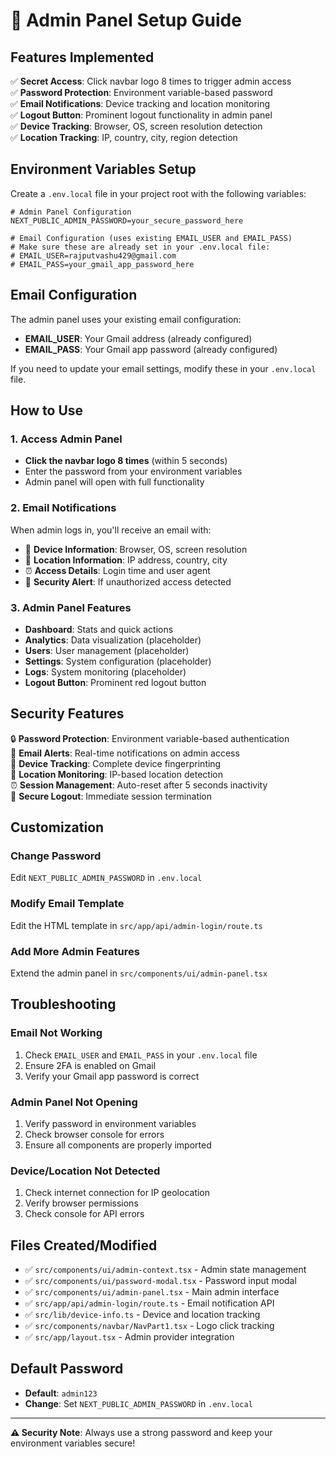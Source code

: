 # 🔐 Admin Panel Setup Guide

## Features Implemented

✅ **Secret Access**: Click navbar logo 8 times to trigger admin access  
✅ **Password Protection**: Environment variable-based password  
✅ **Email Notifications**: Device tracking and location monitoring  
✅ **Logout Button**: Prominent logout functionality in admin panel  
✅ **Device Tracking**: Browser, OS, screen resolution detection  
✅ **Location Tracking**: IP, country, city, region detection  

## Environment Variables Setup

Create a `.env.local` file in your project root with the following variables:

```env
# Admin Panel Configuration
NEXT_PUBLIC_ADMIN_PASSWORD=your_secure_password_here

# Email Configuration (uses existing EMAIL_USER and EMAIL_PASS)
# Make sure these are already set in your .env.local file:
# EMAIL_USER=rajputvashu429@gmail.com
# EMAIL_PASS=your_gmail_app_password_here
```

## Email Configuration

The admin panel uses your existing email configuration:
- **EMAIL_USER**: Your Gmail address (already configured)
- **EMAIL_PASS**: Your Gmail app password (already configured)

If you need to update your email settings, modify these in your `.env.local` file.

## How to Use

### 1. Access Admin Panel
- **Click the navbar logo 8 times** (within 5 seconds)
- Enter the password from your environment variables
- Admin panel will open with full functionality

### 2. Email Notifications
When admin logs in, you'll receive an email with:
- 📱 **Device Information**: Browser, OS, screen resolution
- 📍 **Location Information**: IP address, country, city
- ⏰ **Access Details**: Login time and user agent
- 🚨 **Security Alert**: If unauthorized access detected

### 3. Admin Panel Features
- **Dashboard**: Stats and quick actions
- **Analytics**: Data visualization (placeholder)
- **Users**: User management (placeholder)
- **Settings**: System configuration (placeholder)
- **Logs**: System monitoring (placeholder)
- **Logout Button**: Prominent red logout button

## Security Features

🔒 **Password Protection**: Environment variable-based authentication  
📧 **Email Alerts**: Real-time notifications on admin access  
📱 **Device Tracking**: Complete device fingerprinting  
📍 **Location Monitoring**: IP-based location detection  
⏰ **Session Management**: Auto-reset after 5 seconds inactivity  
🚪 **Secure Logout**: Immediate session termination  

## Customization

### Change Password
Edit `NEXT_PUBLIC_ADMIN_PASSWORD` in `.env.local`

### Modify Email Template
Edit the HTML template in `src/app/api/admin-login/route.ts`

### Add More Admin Features
Extend the admin panel in `src/components/ui/admin-panel.tsx`

## Troubleshooting

### Email Not Working
1. Check `EMAIL_USER` and `EMAIL_PASS` in your `.env.local` file
2. Ensure 2FA is enabled on Gmail
3. Verify your Gmail app password is correct

### Admin Panel Not Opening
1. Verify password in environment variables
2. Check browser console for errors
3. Ensure all components are properly imported

### Device/Location Not Detected
1. Check internet connection for IP geolocation
2. Verify browser permissions
3. Check console for API errors

## Files Created/Modified

- ✅ `src/components/ui/admin-context.tsx` - Admin state management
- ✅ `src/components/ui/password-modal.tsx` - Password input modal
- ✅ `src/components/ui/admin-panel.tsx` - Main admin interface
- ✅ `src/app/api/admin-login/route.ts` - Email notification API
- ✅ `src/lib/device-info.ts` - Device and location tracking
- ✅ `src/components/navbar/NavPart1.tsx` - Logo click tracking
- ✅ `src/app/layout.tsx` - Admin provider integration

## Default Password
- **Default**: `admin123`
- **Change**: Set `NEXT_PUBLIC_ADMIN_PASSWORD` in `.env.local`

---

**⚠️ Security Note**: Always use a strong password and keep your environment variables secure!
